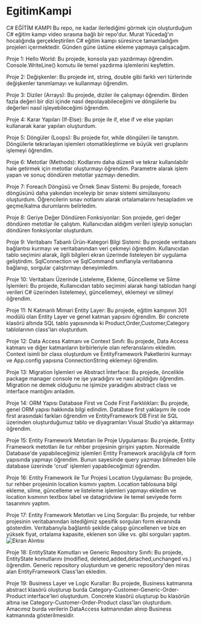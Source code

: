 # EgitimKampi
C# EĞİTİM KAMPI 
Bu repo, ne kadar ilerlediğimi görmek için oluşturduğum C# eğitim kampı video sırasına bağlı bir repo'dur. Murat Yücedağ'ın hocalığında gerçekleştirilen C# eğitim kampı süresince tamamladığım projeleri içermektedir. Günden güne üstüne ekleme yapmaya çalışacağım.




Proje 1: Hello World:
Bu projede, konsola yazı yazdırmayı öğrendim. Console.WriteLine() komutu ile temel yazdırma işlemlerini keşfettim.

Proje 2: Değişkenler:
Bu projede int, string, double gibi farklı veri türlerinde değişkenler tanımlamayı ve kullanmayı öğrendim. 

Proje 3: Diziler (Arrays):
Bu projede, diziler ile çalışmayı öğrendim. Birden fazla değeri bir dizi içinde nasıl depolayabileceğimi ve döngülerle bu değerleri nasıl işleyebileceğimi öğrendim. 

Proje 4: Karar Yapıları (If-Else):
Bu proje ile if, else if ve else yapıları kullanarak karar yapıları oluşturdum. 

Proje 5: Döngüler (Loops):
Bu projede for, while döngüleri ile tanıştım. Döngülerle tekrarlayan işlemleri otomatikleştirme ve büyük veri gruplarını işlemeyi öğrendim. 

Proje 6: Metotlar (Methods):
Kodlarımı daha düzenli ve tekrar kullanılabilir hale getirmek için metotlar oluşturmayı öğrendim. Parametre alarak işlem yapan ve sonuç döndüren metotlar yazmayı denedim. 

Proje 7: Foreach Döngüsü ve Örnek Sınav Sistemi:
Bu projede, foreach döngüsünü daha yakından inceleyip bir sınav sistemi simülasyonu oluşturdum. Öğrencilerin sınav notlarını alarak ortalamalarını hesapladım ve geçme/kalma durumlarını belirledim. 

Proje 8: Geriye Değer Döndüren Fonksiyonlar:
Son projede, geri değer döndüren metotlar ile çalıştım. Kullanıcıdan aldığım verileri işleyip sonuçları döndüren fonksiyonlar oluşturdum.

Proje 9: Veritabanı Tabanlı Ürün-Kategori Bilgi Sistemi:
Bu projede veritabanı bağlantısı kurmayı ve veritabanından veri çekmeyi öğrendim. Kullanıcıdan tablo seçimini alarak, ilgili bilgileri ekran üzerinde listeleyen bir uygulama geliştirdim. SqlConnection ve SqlCommand sınıflarıyla veritabanına bağlanıp, sorgular çalıştırmayı deneyimledim.

Proje 10: Veritabanı Üzerinde Listeleme, Ekleme, Güncelleme ve Silme İşlemleri:
Bu projede, Kullanıcıdan tablo seçimini alarak hangi tablodan hangi verileri C# üzerinden listelemeyi, güncellemeyi, eklemeyi ve silmeyi öğrendim. 

Proje 11: N Katmanlı Mimari Entity Layer:
Bu projede, eğitim kampının 301 modülü olan Entity Layer ve genel katman yapısını öğrendim. Bir concrete klasörü altında SQL tablo yapısınında ki Product,Order,Customer,Category tablolarının class'ları oluşturdum.

Proje 12: Data Access Katmanı ve Context Sınıfı:
Bu projede, Data Access katmanı ve diğer katmanların birbirleriyle olan referanslarını ekledim. Context isimli bir class oluşturdum ve EntityFramework Paketlerini kurmayı ve App.config yapısına ConnectionString eklemeyi öğrendim.

Proje 13: Migration İşlemleri ve Abstract İnterface:
Bu projede, öncelikle package manager console ne işe yaradığını ve nasıl açıldığını öğrendim. Migration ne demek olduğunu ne işimize yaradığını abstract class ve interface mantığını anladım.

Proje 14: ORM Yapısı Database First ve Code First Farklılıkları:
Bu projede, genel ORM yapısı hakkında bilgi edindim. Database first yaklaşımı ile code first arasındaki farkları öğrendim ve EntityFramework DB First ile SQL üzerinden oluşturduğumuz tablo ve diyagramları Visual Studio'ya aktarmayı öğrendim.

Proje 15: Entity Framework Metotları ile Proje Uygulaması:
Bu projede, Entity Framework metotları ile tur rehber projesinin girişini yaptım. Normalde Database'de yapabileceğimiz işlemleri Entity Framework aracılığıyla c# form yapısında yapmayı öğrendim. Bunun sayesinde query yazmayı bilmeden bile database üzerinde 'crud' işlemleri yapabileceğimizi öğrendim.

Proje 16: Entity Framework ile Tur Projesi Location Uygulaması:
Bu projede, tur rehber projesinin location kısmını yaptım. Location tablosuna bilgi ekleme, silme, güncelleme ve listeleme işlemleri yapmayı ekledim ve location kısmının textbox label ve datagridview ile temel seviyede form tasarımını yaptım.

Proje 17: Entity Framework Metotları ve Linq Sorgular:
Bu projede, tur rehber projesinin veritabanından istediğimiz spesifik sorguları form ekranında gösterdim. Veritabanıyla bağlantılı şekilde çalışıp güncellenen ve bize en yüksek fiyat, ortalama kapasite, eklenen son ülke vs. gibi sorguları yaptım. 
![Ekran Alıntısı](https://github.com/user-attachments/assets/4630ffb8-7d42-4264-b3fd-6081c03c1f47)

Proje 18: EntityState Komutları ve Generic Repository Sınıfı:
Bu projede, EntityState komutlarını (modified, deleted,added,detached,unchanged vs.) öğrendim. Generic repository oluşturdum ve generic repository'den miras alan EntityFramework Class'ları ekledim.

Proje 19: Business Layer ve Logic Kurallar:
Bu projede, Business katmanına abstract klasörü oluşturup burda Category-Customer-Generic-Order-Product interface'leri oluşturdum. Concrete klasörü oluşturup bu klasörün altına ise Category-Customer-Order-Product class'ları oluşturdum. Amacımız burda verilerin DataAccess katmanından alınıp Business katmanında gösterilmesidir.

